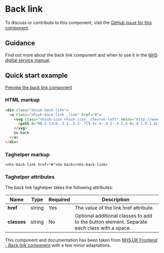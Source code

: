 ﻿# Back link

To discuss or contribute to this component, visit the [GitHub issue for this component]().

## Guidance

Find out more about the back link component and when to use it in the [NHS digital service manual](https://beta.nhs.uk/service-manual/styles-components-patterns/back-link).

## Quick start example

[Preview the back link component](https://dotnetcorefelpoc.azurewebsites.net/components/back-link)

### HTML markup

```html
<div class="nhsuk-back-link">
  <a class="nhsuk-back-link__link" href="#">
    <svg class="nhsuk-icon nhsuk-icon__chevron-left" xmlns="http://www.w3.org/2000/svg" viewBox="0 0 24 24" aria-hidden="true">
      <path d="M8.5 12c0-.3.1-.5.3-.7l5-5c.4-.4 1-.4 1.4 0s.4 1 0 1.4L10.9 12l4.3 4.3c.4.4.4 1 0 1.4s-1 .4-1.4 0l-5-5c-.2-.2-.3-.4-.3-.7z"></path>
    </svg>
    Go back
  </a>
</div>
```

### Taghelper markup

```
<nhs-back-link href="#">Go back</nhs-back-link>
```

### Taghelper attributes

The back link taghelper takes the following attributes:

| Name                | Type     | Required  | Description             |
| --------------------|----------|-----------|-------------------------|
| **href**            | string   | Yes       | The value of the link href attribute. |
| **classes**         | string   | No        | Optional additional classes to add to the button element. Separate each class with a space. |

This component and documentation has been taken from [NHS.UK Frontend - Back link component](https://github.com/nhsuk/nhsuk-frontend/tree/master/packages/components/back-link) with a few minor adaptations.